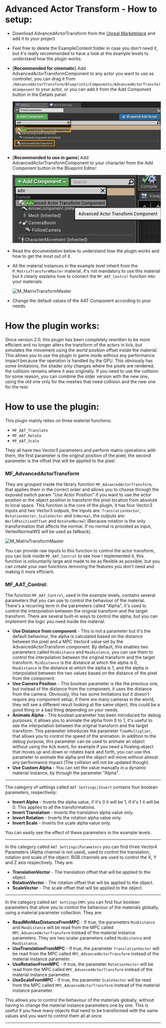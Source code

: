 # **Advanced Actor Transform - How to setup:**
- Download AdvancedActorTransform from the [Unreal Marketplace](https://unrealengine.com/marketplace/en-US/product/26fa6336e06b41d2baad1f9308d9019b) and add it to your project
- Feel free to delete the ExampleContent folder in case you don't need it, but it's really recommended to have a look at the example levels to understand how the plugin works.
- [**Recommended for cinematic**] Add AdvancedActorTransformComponent to any actor you want to use as controller, you can drag it from `/AdvancedActorTransform/Blueprints/Components/AdvancedActorTransformComponent` to your actor, or you can add it from the Add Component button in the Details panel:

    ![AddComponentFromDetails](https://github.com/Ares9323/AdvancedActorTransform/blob/master/Images/AddComponentFromDetails.png)

- [**Recommended to use in game**] Add AdvancedActorTransformComponent to your character from the Add Component button in the Blueprint Editor:

    ![AddComponentFromBlueprint](https://github.com/Ares9323/AdvancedActorTransform/blob/master/Images/AddComponentFromBlueprint.png)

- Read the documentation below to understand how the plugin works and how to get the most out of it.
- All the material instances in the example level inherit from the `M_MatrixTransformMaster` material, it's not mandatory to use this material but it clearly explains how to connect the `MF_AAT_Control` function into your materials:

    ![M_MatrixTransformMaster](https://github.com/Ares9323/AdvancedActorTransform/blob/master/Images/M_MatrixTransformMaster.png)

- Change the default values of the AAT Component according to your needs.

# How the plugin works:
Since version 2.0, this plugin has been completely rewritten to be more efficient and no longer alters the transform of the actors in tick, but simulates the movement using the world position offset inside the material. This allows you to use the plugin in game mode without any performance impact because the operation is handled by the GPU.
This obviously has some limitations, the shader only changes where the pixels are rendered, the collision remains where it was originally. If you need to use the collision for some reason, you can combine the older version with the new one, using the old one only for the meshes that need collision and the new one for the rest.

# How to use the plugin:
This plugin mainly relies on three material functions:
- `MF_AAT_Translate`
- `MF_AAT_Rotate`
- `MF_AAT_Scale`

They all have two Vector3 parameters and perform matrix operations with them, the first parameter is the original position of the pixel, the second parameter is the offset that will be applied to the pixel.

### MF_AdvancedActorTransform

They are grouped inside the library function `MF_AdvancedActorTransform`, that applies them in the correct order and allows you to choose through the exposed switch param "Use Actor Position" if you want to use the actor position or the object position to transform the pixel location from absolute to local space.
This function is the core of the plugin, it has four Vector3 inputs and two Vector3 outputs, the inputs are: `TranslationVector`, `RotationVector`, `ScaleVector` and `InNormal`, the outputs are: `WorldPositionOffset` and `RotatedNormal` (Because rotation is the only transformation that affects the normal. If no normal is provided as input, VertexNormalWS will be used as fallback).

![M_MatrixTransformMaster](https://github.com/Ares9323/AdvancedActorTransform/blob/master/Images/MF_AdvancedActorTransform.png)

You can provide raw inputs to this function to control the actor transform, you can look inside `MF_AAT_Control` to see how I implemented it, this function is volountarily large and made to be as flexible as possible, but you can create your own functions removing the features you don't need and making it more efficient.

### MF_AAT_Control:

The function `MF_AAT_Control`, used in the example levels, contains several parameters that you can use to control the behaviour of the material.
There's a recurring term in the parameters called "Alpha", it's used to control the interpolation between the original transform and the target transform.
There are several built-in ways to control the alpha, but you can implement the logic you need inside the material.
- **Use Distance from component** - This is not a parameter but it's the default behaviour, the alpha is calculated based on the distance between the pixel and a MPC Vector4 value set by the AdvancedActorTransform component. By default, this enables two parameters called `MinDistance` and `MaxDistance`, you can use them to control the interpolation between the original transform and the target transform. `MinDistance` is the distance at which the alpha is 0, `MaxDistance` is the distance at which the alpha is 1, and the alpha is interpolated between the two values based on the distance of the pixel from the component.
- **Use Camera Position** - This boolean parameter is like the previous one, but instead of the distance from the component, it uses the distance from the camera. Obviously, this has some limitations but it doesn't require any component setup, if there are many cameras in the world, they will see a different result looking at the same object, this could be a good thing or a bad thing depending on your needs.
- **Animate Alpha** - This boolean parameter has been introduced for debug purposes, it allows you to animate the alpha from 0 to 1, it's useful to see the interpolation between the original transform and the target transform. This parameter introduces the parameter `TimeMultiplier`, that allows you to control the speed of the animation. In addition to the debug purpose, this parameter can be used to animate an object without using the tick event, for example if you need a floating object that moves up and down or rotates back and forth, you can use this parameter to animate the alpha and the object will move without almost any performance impact (The collision will not be updated though).
- **Use Custom Alpha** - You can set the value manually in a dynamic material instance, by through the parameter "Alpha".
___
The category of settings called `AAT Settings|Invert` contains four boolean parameters, respectively:
- **Invert Alpha** - Inverts the alpha value, if it's 0 it will be 1, if it's 1 it will be 0. This applies to all the transformations.
- **Invert Translation** - Inverts the translation alpha value only.
- **Invert Rotation** - Inverts the rotation alpha value only.
- **Invert Scale** - Inverts the scale alpha value only.

You can easily see the effect of these parameters in the example levels.
___
In the category called `AAT Settings|Parameters` you can find three Vector4 Parameters (Alpha channel is not used), used to control the translation, rotation and scale of the object. RGB channels are used to control the X, Y and Z axis respectively. They are:
- **TranslationVector** - The translation offset that will be applied to the object.
- **RotationVector** - The rotation offset that will be applied to the object.
- **ScaleVector** - The scale offset that will be applied to the object.

___
In the category called `AAT Settings|MPC` you can find four boolean parameters that allow you to control the behaviour of the materials globally, using a material parameter collection. They are:

- **ReadMinMaxDistanceFromMPC** - If true, the parameters `MinDistance` and `MaxDistance` will be read from the MPC called `MPC_AdvancedActorTransform` instead of the material instance parameters. They are two scalar parameters called `MinDistance` and `MaxDistance`.
- **UseTranslationFromMPC** - If true, the parameter `TranslationVector` will be read from the MPC called `MPC_AdvancedActorTransform` instead of the material instance parameter.
- **UseRotationFromMPC** - If true, the parameter `RotationVector` will be read from the MPC called `MPC_AdvancedActorTransform` instead of the material instance parameter.
- **UseScaleFromMPC** - If true, the parameter `ScaleVector` will be read from the MPC called `MPC_AdvancedActorTransform` instead of the material instance parameter.

This allows you to control the behaviour of the materials globally, without having to change the material instance parameters one by one. This is useful if you have many objects that need to be transformed with the same values and you want to control them all at once.

___

